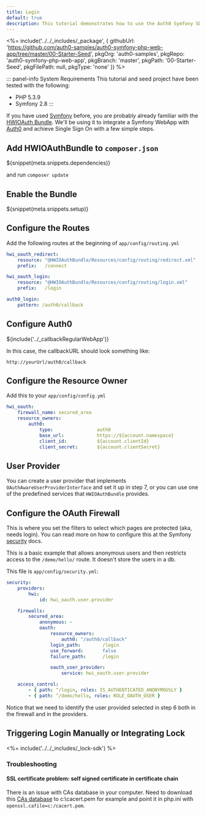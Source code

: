 ```yaml
---
title: Login
default: true
description: This tutorial demonstrates how to use the Auth0 Symfony SDK to add authentication and authorization to your web app
---
```


<%= include('../../_includes/_package', {
  githubUrl: 'https://github.com/auth0-samples/auth0-symfony-php-web-app/tree/master/00-Starter-Seed',
  pkgOrg: 'auth0-samples',
  pkgRepo: 'auth0-symfony-php-web-app',
  pkgBranch: 'master',
  pkgPath: '00-Starter-Seed',
  pkgFilePath: null,
  pkgType: 'none'
}) %>

::: panel-info System Requirements
This tutorial and seed project have been tested with the following:
* PHP 5.3.9
* Symfony 2.8
:::



If you have used [Symfony](http://symfony.com) before, you are probably already familiar with the [HWIOAuth Bundle](https://github.com/hwi/HWIOAuthBundle). We'll be using it to integrate a Symfony WebApp with [Auth0](https://auth0.com/) and achieve Single Sign On with a few simple steps.

## Add HWIOAuthBundle to `composer.json`

${snippet(meta.snippets.dependencies)}

and run `composer update`

## Enable the Bundle

${snippet(meta.snippets.setup)}

## Configure the Routes

Add the following routes at the beginning of `app/config/routing.yml`

```yml
hwi_oauth_redirect:
    resource: "@HWIOAuthBundle/Resources/config/routing/redirect.xml"
    prefix:   /connect

hwi_oauth_login:
    resource: "@HWIOAuthBundle/Resources/config/routing/login.xml"
    prefix:   /login

auth0_login:
    pattern: /auth0/callback
```

## Configure Auth0

${include('../_callbackRegularWebApp')}

In this case, the callbackURL should look something like:

```
http://yourUrl/auth0/callback
```

## Configure the Resource Owner

Add this to your `app/config/config.yml`

```yml
hwi_oauth:
    firewall_name: secured_area
    resource_owners:
        auth0:
            type:                auth0
            base_url:            https://${account.namespace}
            client_id:           ${account.clientId}
            client_secret:       ${account.clientSecret}
```

## User Provider

You can create a user provider that implements `OAuthAwareUserProviderInterface` and set it up in step 7, or you
can use one of the predefined services that `HWIOAuthBundle` provides.

## Configure the OAuth Firewall

This is where you set the filters to select which pages are protected (aka, needs login). You can read more on how to configure this at the Symfony [security](http://symfony.com/doc/current/book/security.html) docs.

This is a basic example that allows anonymous users and then restricts access to the `/demo/hello/` route. It doesn't store the users in a db.

This file is `app/config/security.yml`:

```yml
security:
    providers:
        hwi:
            id: hwi_oauth.user.provider

    firewalls:
        secured_area:
            anonymous: ~
            oauth:
                resource_owners:
                    auth0: "/auth0/callback"
                login_path:        /login
                use_forward:       false
                failure_path:      /login

                oauth_user_provider:
                    service: hwi_oauth.user.provider

    access_control:
        - { path: ^/login, roles: IS_AUTHENTICATED_ANONYMOUSLY }
        - { path: ^/demo/hello, roles: ROLE_OAUTH_USER }
```

Notice that we need to identify the user provided selected in step 6 both in the firewall and in the providers.

## Triggering Login Manually or Integrating Lock

<%= include('../../_includes/_lock-sdk') %>

### Troubleshooting

#### SSL certificate problem: self signed certificate in certificate chain

There is an issue with CAs database in your computer. Need to download this [CAs database](https://curl.haxx.se/ca/cacert.pem) to c:\cacert.pem for example and point it in php.ini with `openssl.cafile=c:/cacert.pem`.
